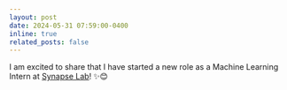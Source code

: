 ```yaml
---
layout: post
date: 2024-05-31 07:59:00-0400
inline: true
related_posts: false
---
```

I am excited to share that I have started a new role as a Machine Learning Intern at <a href="https://www.synapselabs.ai/" target="_blank">Synapse Lab</a>! ✨😊
